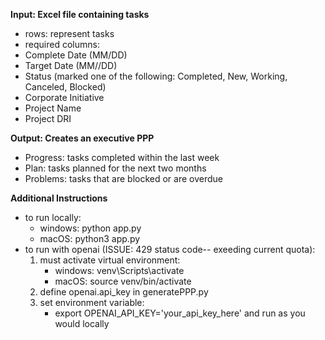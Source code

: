 **Input: Excel file containing tasks**

- rows: represent tasks
- required columns:
- Complete Date (MM/DD)
- Target Date (MM//DD)
- Status (marked one of the following: Completed, New, Working, Canceled, Blocked)
- Corporate Initiative
- Project Name
- Project DRI

**Output: Creates an executive PPP**

- Progress: tasks completed within the last week
- Plan: tasks planned for the next two months
- Problems: tasks that are blocked or are overdue

**Additional Instructions**

- to run locally:
     - windows: python app.py
     - macOS: python3 app.py
- to run with openai (ISSUE: 429 status code-- exeeding current quota):
     1. must activate virtual environment:
        - windows: venv\Scripts\activate
        - macOS: source venv/bin/activate
     2. define openai.api_key in generatePPP.py
     3. set environment variable:
        - export OPENAI_API_KEY='your_api_key_here' and run as you would locally 

           
